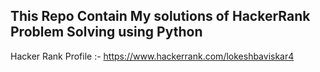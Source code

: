 ## This Repo Contain My solutions of HackerRank Problem Solving using Python

Hacker Rank Profile :- https://www.hackerrank.com/lokeshbaviskar4
